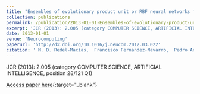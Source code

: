 ```yaml
---
title: "Ensembles of evolutionary product unit or RBF neural networks for the identification of sound for pass-by noise test in vehicles"
collection: publications
permalink: /publication/2013-01-01-Ensembles-of-evolutionary-product-unit-or-RBF-neural-networks-for-the-identification-of-sound-for-pass-by-noise-test-in-vehicles
excerpt: 'JCR (2013): 2.005 (category COMPUTER SCIENCE, ARTIFICIAL INTELLIGENCE, position 28/121 Q1)'
date: 2013-01-01
venue: 'Neurocomputing'
paperurl: 'http://dx.doi.org/10.1016/j.neucom.2012.03.022'
citation: ' M. D. Redel-Macías,  Francisco Fernandez-Navarro,  Pedro Antonio Gutiérrez,  Antonio Cubero-Atienza,  César Hervás-Martínez, &quot;Ensembles of evolutionary product unit or RBF neural networks for the identification of sound for pass-by noise test in vehicles.&quot; Neurocomputing, Vol. 109(3), 2013, pp.56--65.'
---
```

JCR (2013): 2.005 (category COMPUTER SCIENCE, ARTIFICIAL INTELLIGENCE, position 28/121 Q1)

[Access paper here](http://dx.doi.org/10.1016/j.neucom.2012.03.022){:target="_blank"}
